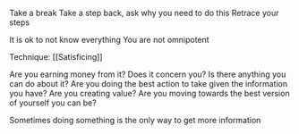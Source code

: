 Take a break
Take a step back, ask why you need to do this
Retrace your steps

It is ok to not know everything
You are not omnipotent

Technique: [[Satisficing]]

Are you earning money from it?
Does it concern you?
Is there anything you can do about it?
Are you doing the best action to take given the information you have?
Are you creating value?
Are you moving towards the best version of yourself you can be?

Sometimes doing something is the only way to get more information

